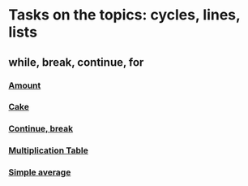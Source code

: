 # Tasks on the topics: cycles, lines, lists

## while, break, continue, for

### [Amount](https://github.com/ZabiyakaDaniil/Python/tree/main/Tasks/Python%20programming/Cycles.%20Lines.%20Lists/Amount)

### [Cake](https://github.com/ZabiyakaDaniil/Python/tree/main/Tasks/Python%20programming/Cycles.%20Lines.%20Lists/Cake)

### [Continue, break](https://github.com/ZabiyakaDaniil/Python/tree/main/Tasks/Python%20programming/Cycles.%20Lines.%20Lists/Continue%2C%20break)

### [Multiplication Table](https://github.com/ZabiyakaDaniil/Python/tree/main/Tasks/Python%20programming/Cycles.%20Lines.%20Lists/Multiplication%20Table)

### [Simple average](https://github.com/ZabiyakaDaniil/Python/tree/main/Tasks/Python%20programming/Cycles.%20Lines.%20Lists/Simple%20average)
